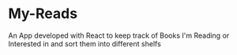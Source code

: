 # My-Reads
An App developed with React to keep track of Books I'm Reading or Interested in and sort them into different shelfs
